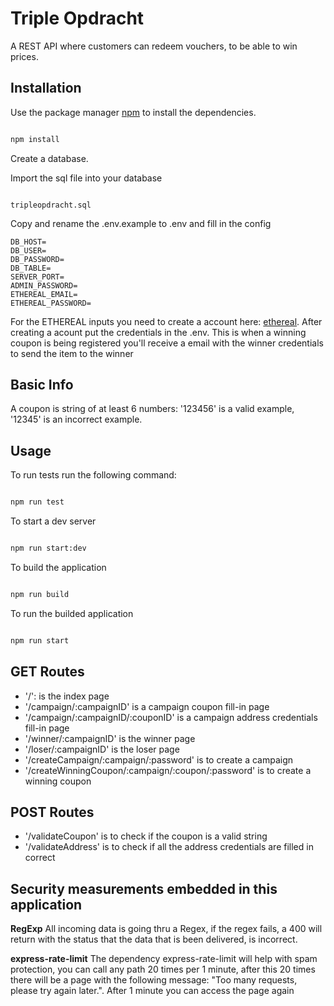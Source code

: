 
# Triple Opdracht

  

A REST API where customers can redeem vouchers, to be able to win prices.

  

## Installation

  

Use the package manager [npm](https://nodejs.org/en/) to install the dependencies.

  

```bash

npm install

```

  

Create a database.

Import the sql file into your database

```file

tripleopdracht.sql

```

  

Copy and rename the .env.example to .env and fill in the config

```env
DB_HOST=
DB_USER=
DB_PASSWORD=
DB_TABLE=
SERVER_PORT=
ADMIN_PASSWORD=
ETHEREAL_EMAIL=
ETHEREAL_PASSWORD=
```

For the ETHEREAL inputs you need to create a account here: [ethereal](http://ethereal.email/create). After creating a acount put the credentials in the .env.
This is when a winning coupon is being registered you'll receive a email with the winner credentials to send the item to the winner

## Basic Info
A coupon is string of at least 6 numbers: '123456' is a valid example,
'12345' is an incorrect example.

## Usage

To run tests run the following command:

```bash

npm run test

```

  

To start a dev server

```bash

npm run start:dev

```

  

To build the application

```bash

npm run build

```

  

To run the builded application

```bash

npm run start

```
## GET Routes

 - '/': is the index page
 - '/campaign/:campaignID' is a campaign coupon fill-in page
 - '/campaign/:campaignID/:couponID' is a campaign address credentials
   fill-in page
 - '/winner/:campaignID' is the winner page
 - '/loser/:campaignID' is the loser page
 - '/createCampaign/:campaign/:password' is to create a campaign
 - '/createWinningCoupon/:campaign/:coupon/:password' is to create a
   winning coupon

## POST Routes

 - '/validateCoupon' is to check if the coupon is a valid string
 - '/validateAddress' is to check if all the address credentials are
   filled in correct

 

## Security measurements embedded in this application
**RegExp**
All incoming data is going thru a Regex, if the regex fails, a 400 will return with the status that the data that is been delivered, is incorrect.

**express-rate-limit**
The dependency express-rate-limit will help with spam protection, you can call any path 20 times per 1 minute, after this 20 times there will be a page with the following message: "Too many requests, please try again later.". After 1 minute you can access the page again